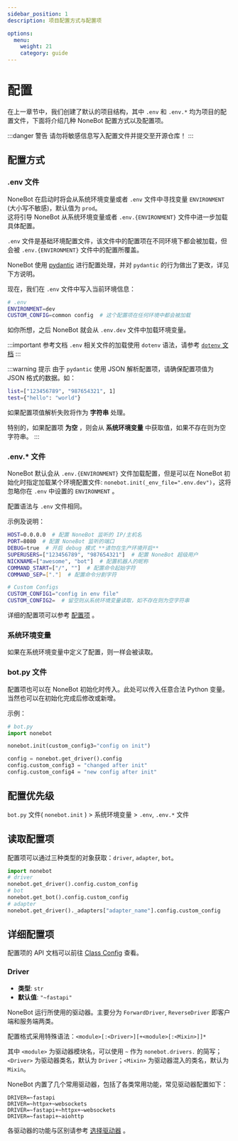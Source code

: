 ```yaml
---
sidebar_position: 1
description: 项目配置方式与配置项

options:
  menu:
    weight: 21
    category: guide
---
```


# 配置

在上一章节中，我们创建了默认的项目结构，其中 `.env` 和 `.env.*` 均为项目的配置文件，下面将介绍几种 NoneBot 配置方式以及配置项。

:::danger 警告
请勿将敏感信息写入配置文件并提交至开源仓库！
:::

## 配置方式

### .env 文件

NoneBot 在启动时将会从系统环境变量或者 `.env` 文件中寻找变量 `ENVIRONMENT` (大小写不敏感)，默认值为 `prod`。  
这将引导 NoneBot 从系统环境变量或者 `.env.{ENVIRONMENT}` 文件中进一步加载具体配置。

`.env` 文件是基础环境配置文件，该文件中的配置项在不同环境下都会被加载，但会被 `.env.{ENVIRONMENT}` 文件中的配置所覆盖。

NoneBot 使用 [pydantic](https://pydantic-docs.helpmanual.io/) 进行配置处理，并对 `pydantic` 的行为做出了更改，详见下方说明。

现在，我们在 `.env` 文件中写入当前环境信息：

```bash
# .env
ENVIRONMENT=dev
CUSTOM_CONFIG=common config  # 这个配置项在任何环境中都会被加载
```

如你所想，之后 NoneBot 就会从 `.env.dev` 文件中加载环境变量。

:::important 参考文档
`.env` 相关文件的加载使用 `dotenv` 语法，请参考 [`dotenv` 文档](https://saurabh-kumar.com/python-dotenv/)
:::

:::warning 提示
由于 `pydantic` 使用 JSON 解析配置项，请确保配置项值为 JSON 格式的数据。如：

```bash
list=["123456789", "987654321", 1]
test={"hello": "world"}
```

如果配置项值解析失败将作为 **字符串** 处理。

特别的，如果配置项 **为空** ，则会从 **系统环境变量** 中获取值，如果不存在则为空字符串。
:::

### .env.\* 文件

NoneBot 默认会从 `.env.{ENVIRONMENT}` 文件加载配置，但是可以在 NoneBot 初始化时指定加载某个环境配置文件: `nonebot.init(_env_file=".env.dev")`，这将忽略你在 `.env` 中设置的 `ENVIRONMENT` 。

配置语法与 `.env` 文件相同。

示例及说明：

```bash
HOST=0.0.0.0  # 配置 NoneBot 监听的 IP/主机名
PORT=8080  # 配置 NoneBot 监听的端口
DEBUG=true  # 开启 debug 模式 **请勿在生产环境开启**
SUPERUSERS=["123456789", "987654321"]  # 配置 NoneBot 超级用户
NICKNAME=["awesome", "bot"]  # 配置机器人的昵称
COMMAND_START=["/", ""]  # 配置命令起始字符
COMMAND_SEP=["."]  # 配置命令分割字符

# Custom Configs
CUSTOM_CONFIG1="config in env file"
CUSTOM_CONFIG2=  # 留空则从系统环境变量读取，如不存在则为空字符串
```

详细的配置项可以参考 [配置项](#详细配置项) 。

### 系统环境变量

如果在系统环境变量中定义了配置，则一样会被读取。

### bot.py 文件

配置项也可以在 NoneBot 初始化时传入。此处可以传入任意合法 Python 变量。当然也可以在初始化完成后修改或新增。

示例：

```python
# bot.py
import nonebot

nonebot.init(custom_config3="config on init")

config = nonebot.get_driver().config
config.custom_config3 = "changed after init"
config.custom_config4 = "new config after init"
```

## 配置优先级

`bot.py` 文件( `nonebot.init` ) > 系统环境变量 > `.env`, `.env.*` 文件

## 读取配置项

配置项可以通过三种类型的对象获取：`driver`, `adapter`, `bot`。

```python
import nonebot
# driver
nonebot.get_driver().config.custom_config
# bot
nonebot.get_bot().config.custom_config
# adapter
nonebot.get_driver()._adapters["adapter_name"].config.custom_config
```

## 详细配置项

配置项的 API 文档可以前往 [Class Config](../../api/config.md#class-config) 查看。

### Driver

- **类型**: `str`
- **默认值**: `"~fastapi"`

NoneBot 运行所使用的驱动器。主要分为 `ForwardDriver`, `ReverseDriver` 即客户端和服务端两类。

配置格式采用特殊语法：`<module>[:<Driver>][+<module>[:<Mixin>]]*`

其中 `<module>` 为驱动器模块名，可以使用 `~` 作为 `nonebot.drivers.` 的简写；`<Driver>` 为驱动器类名，默认为 `Driver`；`<Mixin>` 为驱动器混入的类名，默认为 `Mixin`。

NoneBot 内置了几个常用驱动器，包括了各类常用功能，常见驱动器配置如下：

```env
DRIVER=~fastapi
DRIVER=~httpx+~websockets
DRIVER=~fastapi+~httpx+~websockets
DRIVER=~fastapi+~aiohttp
```

各驱动器的功能与区别请参考 [选择驱动器](./choose-driver.md) 。

<!-- TODO -->
